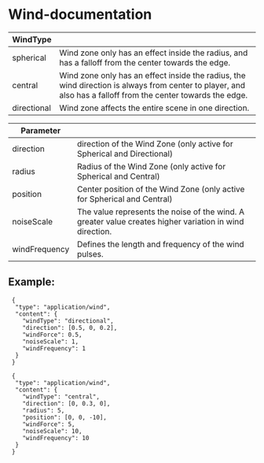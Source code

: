 # Wind-documentation

|WindType  |  |
| ------------- | ------------- |
|spherical  | Wind zone only has an effect inside the radius, and has a falloff from the center towards the edge.|
|central  | Wind zone only has an effect inside the radius, the wind direction is always from center to player, and also has a falloff from the center towards the edge.  |
|directional  | Wind zone affects the entire scene in one direction.  |

|Parameter  |  |
| ------------- | ------------- |
|direction  | direction of the Wind Zone (only active for Spherical and Directional)  |
|radius  | Radius of the Wind Zone (only active for Spherical and Central)  |
|position  | Center position of the Wind Zone (only active for Spherical and Central)  |
|noiseScale  | The value represents the noise of the wind. A greater value creates higher variation in wind direction.  |
|windFrequency  | Defines the length and frequency of the wind pulses.  |

## Example:


     {
      "type": "application/wind",
      "content": {
        "windType": "directional",
        "direction": [0.5, 0, 0.2],
        "windForce": 0.5,
        "noiseScale": 1,
        "windFrequency": 1
      }
     }
      
     {
      "type": "application/wind",      
      "content": {      
        "windType": "central",        
        "direction": [0, 0.3, 0],        
        "radius": 5,        
        "position": [0, 0, -10],       
        "windForce": 5,      
        "noiseScale": 10,      
        "windFrequency": 10  
      }
     }
      
